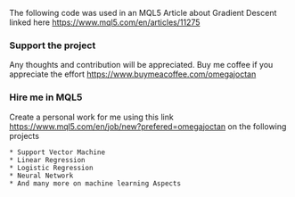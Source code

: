 The following code was used in an MQL5 Article about Gradient Descent linked here
https://www.mql5.com/en/articles/11275


### Support the project
Any thoughts and contribution will be appreciated. Buy me coffee if you appreciate the effort https://www.buymeacoffee.com/omegajoctan

### Hire me in MQL5
Create a personal work for me using this link https://www.mql5.com/en/job/new?prefered=omegajoctan on the following projects

    * Support Vector Machine
    * Linear Regression
    * Logistic Regression
    * Neural Network 
    * And many more on machine learning Aspects
